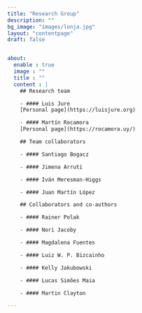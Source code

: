 ```yaml
---
title: "Research Group"
description: ""
bg_image: "images/lonja.jpg"
layout: "contentpage"
draft: false


about:
  enable : true
  image : ""
  title : ""
  content : |
    ## Research team

    - #### Luis Jure  
    [Personal page](https://luisjure.org)

    - #### Martín Rocamora
    [Personal page](https://rocamora.uy/)

    ## Team collaborators

    - #### Santiago Bogacz

    - #### Jimena Arruti

    - #### Iván Meresman-Higgs

    - #### Juan Martín López

    ## Collaborators and co-authors

    - #### Rainer Polak

    - #### Nori Jacoby

    - #### Magdalena Fuentes

    - #### Luiz W. P. Bizcainho

    - #### Kelly Jakubowski

    - #### Lucas Simões Maia

    - #### Martin Clayton

---
```

